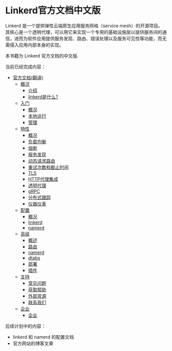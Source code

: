 # Linkerd官方文档中文版

Linkerd 是一个提供弹性云端原生应用服务网格（service mesh）的开源项目。其核心是一个透明代理，可以用它来实现一个专用的基础设施层以提供服务间的通信，进而为软件应用提供服务发现、路由、错误处理以及服务可见性等功能，而无需侵入应用内部本身的实现。

本书籍为 Linkerd 官方文档的中文版.

当前已经完成内容：

* [官方文档(翻译)](doc/index.md)
    * [概况]()
        * [介绍](doc/overview/index.md)
        * [linkerd是什么?](doc/overview/what-is-linkerd.md)
    * [入门]()
        * [概况](doc/getting-started/index.md)
        * [本地运行](doc/getting-started/locally.md)
        * [管理](doc/getting-started/admin.md)
    * [特性]()
        * [概况](doc/features/index.md)
        * [负载均衡](doc/features/load-balancing.md)
        * [熔断](doc/features/circuit-breaking.md)
        * [服务发现](doc/features/service-discovery.md)
        * [动态请求路由](doc/features/routing.md)
        * [重试次数和截止时间](doc/features/retries-deadlines.md)
        * [TLS](doc/features/tls.md)
        * [HTTP代理集成](doc/features/http-proxy.md)
        * [透明代理](doc/features/transparent-proxying.md)
        * [gRPC](doc/features/grpc.md)
        * [分布式跟踪](doc/features/distributed-tracing-and-instrumentation.md)
        * [仪器仪表](doc/features/instrumentation.md)
    * [配置]()
        * [概况](doc/configuration/index.md)
        * [linkerd](https://linkerd.io/config/latest/linkerd)
        * [namerd](https://linkerd.io/config/latest/namerd)
    * [高级]()
        * [概述](doc/advanced/index.md)
        * [路由](doc/advanced/routing.md)
        * [namerd](doc/advanced/namerd.md)
        * [dtabs](doc/advanced/dtabs.md)
        * [部署](doc/advanced/deployment.md)
        * [插件](doc/advanced/plugins.md)
    * [支持]()
        * [常见问题](doc/support/faq.md)
        * [获取帮助](doc/support/help.md)
        * [外部资源](doc/support/external-resources.md)
        * [联系我们](doc/support/contact.md)
    * [企业]()
        * [企业](doc/enterprise/index.md)

后续计划中的内容：

- linkerd 和 namerd 的配置文档
- 官方网站的博客文章


